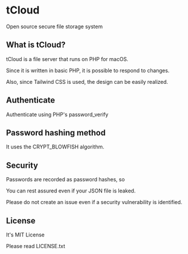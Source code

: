 # tCloud
Open source secure file storage system

## What is tCloud?
tCloud is a file server that runs on PHP for macOS.

Since it is written in basic PHP, it is possible to respond to changes.

Also, since Tailwind CSS is used, the design can be easily realized.

## Authenticate
Authenticate using PHP's password_verify

## Password hashing method
It uses the CRYPT_BLOWFISH algorithm.

## Security
Passwords are recorded as password hashes, so

You can rest assured even if your JSON file is leaked.

Please do not create an issue even if a security vulnerability is identified.

## License
It's MIT License

Please read LICENSE.txt

